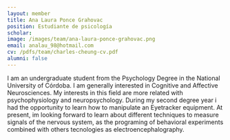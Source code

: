 ```yaml
---
layout: member
title: Ana Laura Ponce Grahovac
position: Estudiante de psicología 
scholar: 
image: /images/team/ana-laura-ponce-grahovac.png
email: analau_98@hotmail.com
cv: /pdfs/team/charles-cheung-cv.pdf
alumni: false
---
```


I am an undergraduate student from the Psychology Degree in the National University of Córdoba. I am generally interested in Cognitive and Affective Neurosciences. My interests in this field are more related with psychophysiology and neuropsychology. During my second degree year i had the opportunity to learn how to manipulate an Eyetracker equipment. At present, im looking forward to learn about different techniques to measure signals of the nervous system, as the programing of behavioral experiments combined with others tecnologies as electroencephalography.

 


